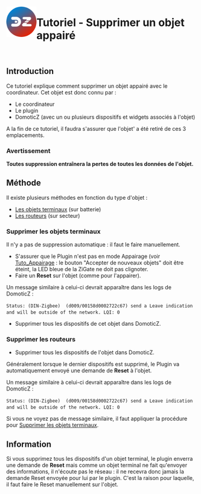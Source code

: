 <a href="Home.md"><img align="left" width="80" height="80" src="../Images/zigbee4domoticz-logo.png" alt="Logo"></a>

# Tutoriel - Supprimer un objet appairé

</br>

## Introduction

Ce tutoriel explique comment supprimer un objet appairé avec le coordinateur.
Cet objet est donc connu par :
* Le coordinateur
* Le plugin
* DomoticZ (avec un ou plusieurs dispositifs et widgets associés à l'objet)

A la fin de ce tutoriel, il faudra s'assurer que l'objet' a été retiré de ces 3 emplacements.



### Avertissement

__Toutes suppression entraînera la pertes de toutes les données de l'objet.__


## Méthode

Il existe plusieurs méthodes en fonction du type d'objet :

* [Les objets terminaux](#supprimer-les-objets-terminaux) (sur batterie)
* [Les routeurs](#supprimer-les-routeurs) (sur secteur)


### Supprimer les objets terminaux

Il n'y a pas de suppression automatique : il faut le faire manuellement.

* S'assurer que le Plugin n'est pas en mode Appairage (voir [Tuto_Appairage](Tuto_Appairage-objet.md) : le bouton "Accepter de nouveaux objets" doit être éteint, la LED bleue de la ZiGate ne doit pas clignoter.
* Faire un __Reset__ sur l'objet (comme pour l'appairer).

Un message similaire à celui-ci devrait apparaître dans les logs de DomoticZ :

`Status: (DIN-Zigbee)  (d009/00158d0002722c67) send a Leave indication and will be outside of the network. LQI: 0`

* Supprimer tous les dispositifs de cet objet dans DomoticZ.



### Supprimer les routeurs

* Supprimer tous les dispositifs de l'objet dans DomoticZ.

Généralement lorsque le dernier dispositifs est supprimé, le Plugin va automatiquement envoyé une demande de __Reset__ à l'objet.

Un message similaire à celui-ci devrait apparaître dans les logs de DomoticZ :

`Status: (DIN-Zigbee)  (d009/00158d0002722c67) send a Leave indication and will be outside of the network. LQI: 0`

Si vous ne voyez pas de message similaire, il faut appliquer la procédure pour [Supprimer les objets terminaux](#supprimer-les-objets-terminaux).


## Information

Si vous supprimez tous les dispositifs d'un objet terminal, le plugin enverra une demande de __Reset__ mais comme un objet terminal ne fait qu'envoyer des informations, il n'écoute pas le réseau : il ne recevra donc jamais la demande Reset envoyée pour lui par le plugin.
C'est la raison pour laquelle, il faut faire le Reset manuellement sur l'objet.
